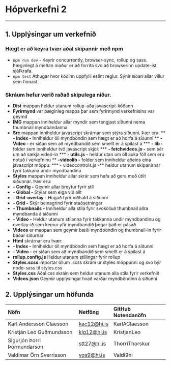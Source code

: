 # Hópverkefni 2
---
## 1. Upplýsingar um verkefnið
### Hægt er að keyra tvær aðal skipannir með npm
* `npm run dev` - Keyrir concurrently, browser-sync, rollup og sass. Þæginlegt á meðan maður er að forrita svo að browserinn update-ist sjáfkrafa.
* `npm test` Athugar hvor kóðinn uppfylli eslint reglur. Sýnir síðan allar villur sem finnast.
### Skráum hefur verið raðað skipulega niður.
* **Dist** mappan heldur utanum rollup-aða javascript-kóðann
* **Fyrirmynd** var þæginleg mappa þar sem fyrirmynd verkefnisins var geymd
* **IMG** mappan inniheldur allar myndir sem tengjast síðunni nema thumbnail myndbandanna
* **Src** mappan inniheldur javascript skrárnar sem stýra síðunni. Þær eru:
** **- Index -** Inniheldur öll myndböndin sem hægt er að horfa á síðunni
** **- Video -** er síðan sem að myndbandið sem smellt er  á spilast á
   *** **- lib -** folder sem inniheldur tvö javascript skjöl:
      *** **- fetchvideos.js -** sem sér um að sækja vídeó-in 
      *** **- utils.js -** heldur utan um öll auka föll sem eru notuð í verkefninu
   ** **-videolib -** folder sem inniheldur aðeins eina javascript möppu:
      *** - videocontrols.js -** heldur utanum skipanirnar fyrir takkana undir myndbandinu
* **Styles** mappan inniheldur allar skrár sem hafa að gera með útlit síðunnar. Þær eru:
* **- Config -** Geymir allar breytur fyrir stíl
* **- Global -** Stýlar sem eiga við allt
* **- Grid-overlay -** Hugað fyrir viðhald á síðunni
* **- Grid -** Skýr beinagrind fyrir staðsetningar
* **- Thumbnails -** Inniheldur alla stíla fyrir svokölluð thumbnail allra myndbanda á síðunni
* **- Video -** Heldur utanum stílanna fyrir takkanna undir myndbandinu og overlay-ið sem kemur yfir myndbandið þegar það er pásað
* **Videos** er mappan sem geymir bæði myndböndin og thumbnail-in fyrir báðar síðurnar
* **Html** skrárnar eru tvær:
* **- Index -** Inniheldur öll myndböndin sem hægt er að horfa á síðunni
* **- Video -** er síðan sem að myndbandið sem smellt er  á spilast á
* **rollup.config.js** Heldur utanum stillingar fyrir rollup
* **Styles.scss** importar öllum .scss skrám úr styles möppunni og svo býr node-sass til styles.css 
* **Styles.css** Aðal css skráin sem heldur utanum alla stíla fyrir verkefnið
* **Videos.json** Geymir upplýsingar hvað varðar myndböndinn á síðunni
## 2. Upplýsingar um höfunda
| Nöfn                        | Netföng       | GitHub Notendanöfn |
| :----------------------------|:-------------| :------------------|
| Karl Andersson Claesson     | kac12@hi.is   | KarlAClaesson |
| Kristján Leó Guðmundsson    | klg12@hi.is   | KristjanLeo   |
| Sigurjón Þorri Þórmundarson | stt27@hi.is   | ThorriThorskur|
| Valdimar Örn Sverrisson     | vos9@hi.is    | Valdi9hi      |
